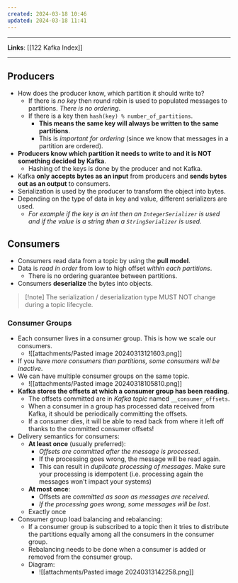 ```yaml
---
created: 2024-03-18 10:46
updated: 2024-03-18 11:41
---
```

---
**Links**: [[122 Kafka Index]]

---
## Producers
- How does the producer know, which partition it should write to?
	- If there is *no key* then round robin is used to populated messages to partitions. *There is no ordering*.
	- If there is a key then `hash(key) % number_of_partitions`. 
		- **This means the same key will always be written to the same partitions**.
		- This is *important for ordering* (since we know that messages in a partition are ordered).
- **Producers know which partition it needs to write to and it is NOT something decided by Kafka**.
	- Hashing of the keys is done by the producer and not Kafka.
- Kafka **only accepts bytes as an input** from producers and **sends bytes out as an output** to consumers.
- Serialization is used by the producer to transform the object into bytes.
- Depending on the type of data in key and value, different serializers are used.
	- *For example if the key is an int then an `IntegerSerializer` is used and if the value is a string then a `StringSerializer` is used*.

## Consumers
- Consumers read data from a topic by using the **pull model**.
- Data is *read in order* from low to high offset *within each partitions*.
	- There is no ordering guarantee between partitions.
- Consumers **deserialize** the bytes into objects.

> [!note] The serialization / deserialization type MUST NOT change during a topic lifecycle.

### Consumer Groups
- Each consumer lives in a consumer group. This is how we scale our consumers.
	- ![[attachments/Pasted image 20240313121603.png]]
- If you have *more consumers than partitions, some consumers will be inactive*.
- We can have multiple consumer groups on the same topic.
	- ![[attachments/Pasted image 20240318105810.png]]
- **Kafka stores the offsets at which a consumer group has been reading**.
	- The offsets committed are in *Kafka topic* named `__consumer_offsets`.
	- When a consumer in a group has processed data received from Kafka, it should be periodically committing the offsets.
	- If a consumer dies, it will be able to read back from where it left off thanks to the committed consumer offsets!
- Delivery semantics for consumers:
	- **At least once** (usually preferred):
		- *Offsets are committed after the message is processed*.
		- If the processing goes wrong, the message will be read again.
		- This can result in *duplicate processing of messages*. Make sure your processing is idempotent (i.e. processing again the messages won't impact your systems)
	- **At most once**:
		- Offsets are *committed as soon as messages are received*.
		- *If the processing goes wrong, some messages will be lost*.
	- Exactly once
- Consumer group load balancing and rebalancing:
	- If a consumer group is subscribed to a topic then it tries to distribute the partitions equally among all the consumers in the consumer group.
	- Rebalancing needs to be done when a consumer is added or removed from the consumer group.
	- Diagram:
		- ![[attachments/Pasted image 20240313142258.png]]